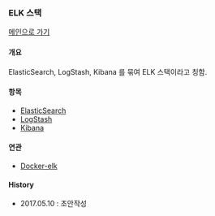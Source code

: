 ### ELK 스택

[메인으로 가기](https://github.com/juneyoung/DEV-INFOS)

#### 개요
ElasticSearch, LogStash, Kibana 를 묶여 ELK 스택이라고 칭함.

#### 항목
- [ElasticSearch](https://github.com/juneyoung/DEV-INFOS/blob/master/ELK/ElasticSearch/README.md)
- [LogStash](https://github.com/juneyoung/DEV-INFOS/tree/master/ELK/LogStash)
- [Kibana]()

#### 연관
- [Docker-elk](https://github.com/juneyoung/DEV-INFOS/blob/master/Docker/images/docker_elk_sebp.md)

#### History
- 2017.05.10 : 초안작성
